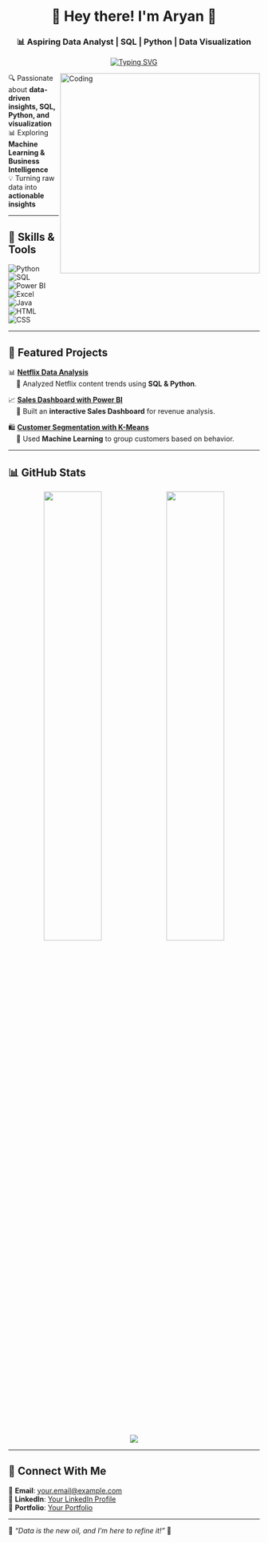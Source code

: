 <h1 align="center">👋 Hey there! I'm Aryan 🚀</h1>  
<h3 align="center">📊 Aspiring Data Analyst | SQL | Python | Data Visualization</h3>  

<p align="center">
  <a href="https://git.io/typing-svg">
    <img src="https://readme-typing-svg.demolab.com?font=Fira+Code&weight=500&size=22&pause=1000&color=F7F7F7&width=600&lines=Aspiring+Data+Analyst;SQL+%7C+Python+%7C+Power+BI;Data+Visualization+Lover;Turning+Data+into+Insights!" alt="Typing SVG" />
  </a>
</p>

<img align="right" alt="Coding" width="400" src="https://media.giphy.com/media/3ov9k9AyzTi3mO9U3S/giphy.gif">  

🔍 Passionate about **data-driven insights, SQL, Python, and visualization**  
📊 Exploring **Machine Learning & Business Intelligence**  
💡 Turning raw data into **actionable insights**  

---

## 🚀 **Skills & Tools**  
![Python](https://img.shields.io/badge/Python-3776AB?style=for-the-badge&logo=python&logoColor=white)  
![SQL](https://img.shields.io/badge/SQL-005C84?style=for-the-badge&logo=sqlite&logoColor=white)  
![Power BI](https://img.shields.io/badge/PowerBI-F2C811?style=for-the-badge&logo=powerbi&logoColor=black)  
![Excel](https://img.shields.io/badge/Excel-217346?style=for-the-badge&logo=microsoft-excel&logoColor=white)  
![Java](https://img.shields.io/badge/Java-ED8B00?style=for-the-badge&logo=java&logoColor=white)  
![HTML](https://img.shields.io/badge/HTML-E34F26?style=for-the-badge&logo=html5&logoColor=white)  
![CSS](https://img.shields.io/badge/CSS-1572B6?style=for-the-badge&logo=css3&logoColor=white)  

---

## 📌 **Featured Projects**  
📊 **[Netflix Data Analysis](https://github.com/yourusername/netflix-analysis)**  
&nbsp;&nbsp;&nbsp;&nbsp;🔹 Analyzed Netflix content trends using **SQL & Python**.  

📈 **[Sales Dashboard with Power BI](https://github.com/yourusername/sales-dashboard)**  
&nbsp;&nbsp;&nbsp;&nbsp;🔹 Built an **interactive Sales Dashboard** for revenue analysis.  

🛍️ **[Customer Segmentation with K-Means](https://github.com/yourusername/customer-segmentation)**  
&nbsp;&nbsp;&nbsp;&nbsp;🔹 Used **Machine Learning** to group customers based on behavior.  

---

## 📊 **GitHub Stats**  

<p align="center">
  <img width="48%" src="https://github-readme-stats.vercel.app/api?username=xxARYANx&show_icons=true&theme=tokyonight" />  
  <img width="48%" src="https://github-readme-streak-stats.herokuapp.com/?user=xxARYANX&theme=tokyonight" />  
</p>

<p align="center">
  <img src="https://github-readme-stats.vercel.app/api/top-langs/?username=xxARYANx&layout=compact&theme=tokyonight" />  
</p>

---

## 🔗 **Connect With Me**  
📩 **Email**: your.email@example.com  
🔗 **LinkedIn**: [Your LinkedIn Profile](https://linkedin.com/in/yourprofile)  
📂 **Portfolio**: [Your Portfolio](https://yourportfolio.com)  

---

🎯 *“Data is the new oil, and I’m here to refine it!”* 🚀  
